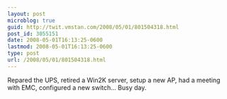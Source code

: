 ```yaml
---
layout: post
microblog: true
guid: http://twit.vmstan.com/2008/05/01/801504318.html
post_id: 3055151
date: 2008-05-01T16:13:25-0600
lastmod: 2008-05-01T16:13:25-0600
type: post
url: /2008/05/01/801504318.html
---
```

Repared the UPS, retired a Win2K server, setup a new AP, had a meeting with EMC, configured a new switch... Busy day.
